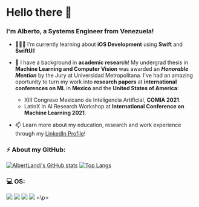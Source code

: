 # Hello there 👋
### I'm Alberto, a Systems Engineer from Venezuela!

- 👨🏻‍💻 I’m currently learning about **iOS Development** using **Swift** and **SwiftUI**!
  
- 📄 I have a background in **academic research**! My undergrad thesis in **Machine Learning and Computer Vision** was awarded an **_Honorable Mention_** by the Jury at Universidad Metropolitana. I've had an amazing oportunity to turn my work into **research papers** at **international conferences on ML** in **Mexico** and the **United States of America**: 
  - XIII Congreso Mexicano de Inteligencia Artificial, **COMIA 2021**. 
  - LatinX in AI Research Workshop at **International Conference on Machine Learning 2021**.

- 📫 Learn more about my education, research and work experience through my [LinkedIn Profile](https://www.linkedin.com/in/alberto-landi-corti%C3%B1as-269b8111a/?locale=en_US)!

### ⚡ About my GitHub:
[![AlbertLandi's GitHub stats](https://github-readme-stats.vercel.app/api?username=AlbertLandi&show_icons=true&count_private=true&hide=stars,issues)](https://github.com/anuraghazra/github-readme-stats)
[![Top Langs](https://github-readme-stats.vercel.app/api/top-langs/?username=AlbertLandi&layout=compact)](https://github.com/anuraghazra/github-readme-stats)

<!--
### 💻 Technology Stack:
<p align="left"> 
  <img src="https://img.shields.io/badge/Swift-FA7343?style=for-the-badge&logo=swift&logoColor=white" />
  <img src="https://img.shields.io/badge/Python-FFD43B?style=for-the-badge&logo=python&logoColor=blue" />
  <img src="https://img.shields.io/badge/TensorFlow-FF6F00?style=for-the-badge&logo=TensorFlow&logoColor=white" />
  <img src="https://img.shields.io/badge/PyTorch-EE4C2C?style=for-the-badge&logo=PyTorch&logoColor=white" />
<\p>
-->

### 💻 OS:
<p align="left"> 
  <img src="https://img.shields.io/badge/mac%20os-000000?style=for-the-badge&logo=apple&logoColor=white" />
  <img src="https://img.shields.io/badge/iOS-000000?style=for-the-badge&logo=ios&logoColor=white" />
  <img src="https://img.shields.io/badge/Windows-0078D6?style=for-the-badge&logo=windows&logoColor=white" />
  <img src="https://img.shields.io/badge/Ubuntu-E95420?style=for-the-badge&logo=ubuntu&logoColor=white" />
<\p>



<!--
**AlbertLandi/AlbertLandi** is a ✨ _special_ ✨ repository because its `README.md` (this file) appears on your GitHub profile.

Here are some ideas to get you started:

- 🔭 I’m currently working on ...
- 🌱 I’m currently learning ...
- 👯 I’m looking to collaborate on ...
- 🤔 I’m looking for help with ...
- 💬 Ask me about ...
- 📫 How to reach me: ...
- 😄 Pronouns: ...
- ⚡ Fun fact: ...
-->
